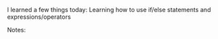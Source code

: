 I learned a few things today:
Learning how to use if/else statements and expressions/operators

Notes:
